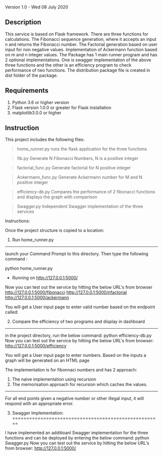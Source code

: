 
Version 1.0 - Wed 08 July 2020

Description 
------------

This service is based on Flask framework.
There are three functions for calculations.
The Fibonacci sequence generation, where it accepts an input n and returns the Fibonacci number.
The Factorial generation based on user input for non negative values.
Implementation of Ackermann function based on m and n integer values.
The Package has 1 main runner program and has 2 optional implementations. One is swagger implementation of the above three functions and the other is an efficiency program to check performance of two functions.
The distribution package file is created in dist folder of the package.


Requirements
------------
1. Python 3.6 or higher version
2. Flask version 1.0.0 or greater for Flask installation 
3. matplotlib3.0.0 or higher

Instruction 
-----------
This project includes the following files:
> home_runner.py
runs the flask application for the three functions

> fib.py
Generate N Fibonacci Numbers, N is a positive integer
 
> factorial_func.py
Generate factorial for N positive integer

> Ackermann_func.py
Generate Ackermann number for M and N positive integer

> efficiency-db.py
Compares the performance of 2 fibonacci functions and displays the graph with comparison 

> Swagger.py
Independent Swagger implementation of the three services


Instructions:

Once the project structure is copied to a location:

1. Run home_runner.py
-----------------
launch your Command Prompt to this directory. Then type the following command :

python home_runner.py
* Running on http://127.0.0.1:5000/

Now you can test out the service by hitting the below URL's from browser
http://127.0.0.1:5000/fibonacci
http://127.0.0.1:5000/nfactorial
http://127.0.0.1:5000/ackermann


You will get a User input page to enter valid number based on the endpoint called:


2. Compare the efficiency of two programs and display in dashboard
-------------------------------
in the project directory, run the below command:
python efficiency-db.py
Now you can test out the service by hitting the below URL's from browser:
http://127.0.0.1:5000/efficiency

You will get a User input page to enter numbers.
Based on the inputs a graph will be generated on an HTML page

The implementation is for fibonnaci numbers and has 2 approach:
1. The naive implementation using recursion
2. The memorisation approach for recursion which caches the values.

-----------------------------------------------------------------------
For all end points given a negative number or other illegal input, it will respond with an 
appropriate error.

3. Swagger Implementation:
=====================================================

I have implemented an additioanl Swagger implementation for the three functions and can be deployed by entering the below command:
python Swagger.py
Now you can test out the service by hitting the below URL's from browser:
http://127.0.0.1:5000/


